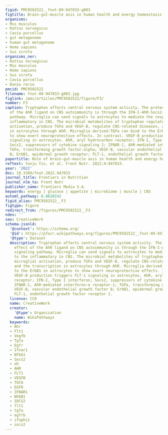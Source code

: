 ```yaml
---
figid: PMC9582522__fnut-09-947033-g003
figtitle: Brain-gut-muscle axis in human health and energy homeostasis
organisms:
- Mus musculus
- Rattus norvegicus
- Cavia porcellus
- gut metagenome
- human gut metagenome
- Homo sapiens
- Sus scrofa
organisms_ner:
- Rattus norvegicus
- Mus musculus
- Homo sapiens
- Sus scrofa
- Cavia porcellus
- Danio rerio
pmcid: PMC9582522
filename: fnut-09-947033-g003.jpg
figlink: /pmc/articles/PMC9582522/figure/F3/
number: F3
caption: Tryptophan affects central nervous system activity. The protective effect
  of the AhR ligand on CNS autoimmunity is through the IFN-I-AhR-Socs2-NF-κB signaling
  pathway. Microglia can send signals to astrocytes to mediate the response to the
  inflammatory in CNS. The microbial metabolites of tryptophan regulate the microglial
  activation, produce TGFα and VEGF-B, regulate CNS-related diseases, and the transcription
  in astrocytes through AhR. Microglia derived-TGFα can bind to the ErbB1 in astrocytes
  to show exert neuroprotective effects. In contrast, VEGF-B production triggers FLT-1
  signaling in astrocytes. AhR, aryl hydrocarbon receptor; IFN-I, Type I interferon;
  Socs2, suppressors of cytokine signaling 2; IFNAR-1, AhR-mediated interferon-α receptor-1;
  TGFα, transforming growth factor-alpha; VEGF-B, vascular endothelial growth factor
  B; ErbB1, epidermal growth receptor; FLT-1, endothelial growth factor receptor 1.
papertitle: Role of brain-gut-muscle axis in human health and energy homeostasis.
reftext: Yunju Yin, et al. Front Nutr. 2022;9:947033.
year: '2022'
doi: 10.3389/fnut.2022.947033
journal_title: Frontiers in Nutrition
journal_nlm_ta: Front Nutr
publisher_name: Frontiers Media S.A.
keywords: energy | glucose | appetite | microbiome | muscle | CNS
automl_pathway: 0.8620242
figid_alias: PMC9582522__F3
figtype: Figure
redirect_from: /figures/PMC9582522__F3
ndex: ''
seo: CreativeWork
schema-jsonld:
  '@context': https://schema.org/
  '@id': https://pfocr.wikipathways.org/figures/PMC9582522__fnut-09-947033-g003.html
  '@type': Dataset
  description: Tryptophan affects central nervous system activity. The protective
    effect of the AhR ligand on CNS autoimmunity is through the IFN-I-AhR-Socs2-NF-κB
    signaling pathway. Microglia can send signals to astrocytes to mediate the response
    to the inflammatory in CNS. The microbial metabolites of tryptophan regulate the
    microglial activation, produce TGFα and VEGF-B, regulate CNS-related diseases,
    and the transcription in astrocytes through AhR. Microglia derived-TGFα can bind
    to the ErbB1 in astrocytes to show exert neuroprotective effects. In contrast,
    VEGF-B production triggers FLT-1 signaling in astrocytes. AhR, aryl hydrocarbon
    receptor; IFN-I, Type I interferon; Socs2, suppressors of cytokine signaling 2;
    IFNAR-1, AhR-mediated interferon-α receptor-1; TGFα, transforming growth factor-alpha;
    VEGF-B, vascular endothelial growth factor B; ErbB1, epidermal growth receptor;
    FLT-1, endothelial growth factor receptor 1.
  license: CC0
  name: CreativeWork
  creator:
    '@type': Organization
    name: WikiPathways
  keywords:
  - Ahr
  - Flt1
  - Vegfb
  - Tgfa
  - Egfr
  - Ifnar1
  - Nfkb1
  - Socs2
  - oh
  - AHR
  - FLT1
  - VEGFB
  - TGFA
  - EGFR
  - IFNAR1
  - NFKB1
  - SOCS2
  - flt1
  - tgfa
  - egfrb
  - ifnphi1
  - socs2
---
```


